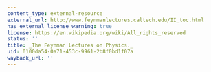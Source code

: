 ```yaml
---
content_type: external-resource
external_url: http://www.feynmanlectures.caltech.edu/II_toc.html
has_external_license_warning: true
license: https://en.wikipedia.org/wiki/All_rights_reserved
status: ''
title: _The Feynman Lectures on Physics._
uid: 0100da54-0a71-453c-9961-2b8f0bd1f07a
wayback_url: ''
---
```


